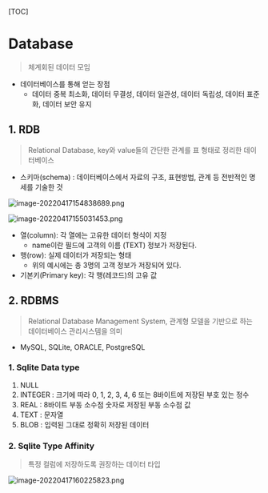 [TOC]

# Database

> 체계회된 데이터 모임

- 데이터베이스를 통해 얻는 장점
  - 데이터 중복 최소화, 데이터 무결성, 데이터 일관성, 데이터 독립성, 데이터 표준화, 데이터 보안 유지

## 1. RDB

> Relational Database, key와 value들의 간단한 관계를 표 형태로 정리한 데이터베이스

- 스키마(schema) : 데이터베이스에서 자료의 구조, 표현방법, 관계 등 전반적인 명세를 기술한 것
  
  

![image-20220417154838689.png](C:\Users\jiunHan\Desktop\Git%20hub\TIL\DB\image\image-20220417154838689.png)



![image-20220417155031453.png](C:\Users\jiunHan\Desktop\Git%20hub\TIL\DB\image\image-20220417155031453.png)

- 열(column): 각 열에는 고유한 데이터 형식이 지정
  - name이란 필드에 고객의 이름 (TEXT) 정보가 저장된다.
- 행(row): 실제 데이터가 저장되는 형태
  - 위의 예시에는 총 3명의 고객 정보가 저장되어 있다.
- 기본키(Primary key): 각 행(레코드)의 고유 값

## 2. RDBMS

> Relational Database Management System, 관계형 모델을 기반으로 하는 데이터베이스 관리시스템을 의미

- MySQL, SQLite, ORACLE, PostgreSQL

### 1. Sqlite Data type

1. NULL
2. INTEGER : 크기에 따라 0, 1, 2, 3, 4, 6 또는 8바이트에 저장된 부호 있는 정수
3. REAL : 8바이트 부동 소수점 숫자로 저장된 부동 소수점 값
4. TEXT : 문자열
5. BLOB : 입력된 그대로 정확히 저장된 데이터

### 2. Sqlite Type Affinity

> 특정 컬럼에 저장하도록 권장하는 데이터 타입



![image-20220417160225823.png](C:\Users\jiunHan\Desktop\Git%20hub\TIL\DB\image\image-20220417160225823.png)
